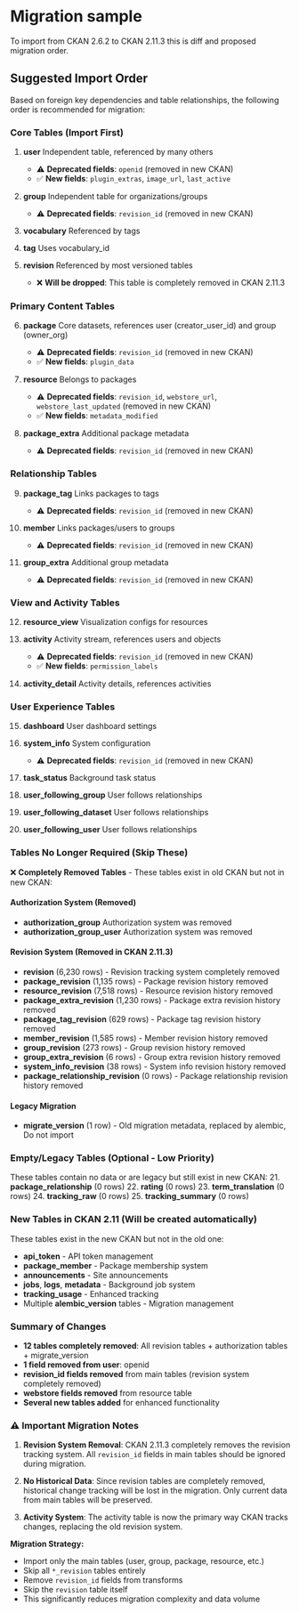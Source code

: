 # Migration sample

To import from CKAN 2.6.2 to CKAN 2.11.3 this is diff and proposed migration order.  

## Suggested Import Order

Based on foreign key dependencies and table relationships, the following order is recommended for migration:

### Core Tables (Import First)
1. **user** Independent table, referenced by many others
   - ⚠️ **Deprecated fields**: `openid` (removed in new CKAN)
   - ✅ **New fields**: `plugin_extras`, `image_url`, `last_active`

2. **group** Independent table for organizations/groups
   - ⚠️ **Deprecated fields**: `revision_id` (removed in new CKAN)

3. **vocabulary** Referenced by tags

4. **tag** Uses vocabulary_id

5. **revision** Referenced by most versioned tables
   - ❌ **Will be dropped**: This table is completely removed in CKAN 2.11.3

### Primary Content Tables
6. **package** Core datasets, references user (creator_user_id) and group (owner_org)
   - ⚠️ **Deprecated fields**: `revision_id` (removed in new CKAN)
   - ✅ **New fields**: `plugin_data`

7. **resource** Belongs to packages
   - ⚠️ **Deprecated fields**: `revision_id`, `webstore_url`, `webstore_last_updated` (removed in new CKAN)
   - ✅ **New fields**: `metadata_modified`

8. **package_extra** Additional package metadata
   - ⚠️ **Deprecated fields**: `revision_id` (removed in new CKAN)

### Relationship Tables
9. **package_tag** Links packages to tags
   - ⚠️ **Deprecated fields**: `revision_id` (removed in new CKAN)

10. **member** Links packages/users to groups
    - ⚠️ **Deprecated fields**: `revision_id` (removed in new CKAN)

11. **group_extra** Additional group metadata
    - ⚠️ **Deprecated fields**: `revision_id` (removed in new CKAN)

### View and Activity Tables
12. **resource_view** Visualization configs for resources

13. **activity** Activity stream, references users and objects
    - ⚠️ **Deprecated fields**: `revision_id` (removed in new CKAN)
    - ✅ **New fields**: `permission_labels`

14. **activity_detail** Activity details, references activities

### User Experience Tables
15. **dashboard** User dashboard settings

16. **system_info** System configuration
    - ⚠️ **Deprecated fields**: `revision_id` (removed in new CKAN)

17. **task_status** Background task status

18. **user_following_group** User follows relationships

19. **user_following_dataset** User follows relationships

20. **user_following_user** User follows relationships

### Tables No Longer Required (Skip These)
❌ **Completely Removed Tables** - These tables exist in old CKAN but not in new CKAN:

#### Authorization System (Removed)
- **authorization_group** Authorization system was removed
- **authorization_group_user** Authorization system was removed

#### Revision System (Removed in CKAN 2.11.3)
- **revision** (6,230 rows) - Revision tracking system completely removed
- **package_revision** (1,135 rows) - Package revision history removed
- **resource_revision** (7,518 rows) - Resource revision history removed
- **package_extra_revision** (1,230 rows) - Package extra revision history removed
- **package_tag_revision** (629 rows) - Package tag revision history removed
- **member_revision** (1,585 rows) - Member revision history removed
- **group_revision** (273 rows) - Group revision history removed
- **group_extra_revision** (6 rows) - Group extra revision history removed
- **system_info_revision** (38 rows) - System info revision history removed
- **package_relationship_revision** (0 rows) - Package relationship revision history removed

#### Legacy Migration
- **migrate_version** (1 row) - Old migration metadata, replaced by alembic, Do not import

### Empty/Legacy Tables (Optional - Low Priority)
These tables contain no data or are legacy but still exist in new CKAN:
21. **package_relationship** (0 rows)
22. **rating** (0 rows)
23. **term_translation** (0 rows)
24. **tracking_raw** (0 rows)
25. **tracking_summary** (0 rows)

### New Tables in CKAN 2.11 (Will be created automatically)
These tables exist in the new CKAN but not in the old one:
- **api_token** - API token management
- **package_member** - Package membership system
- **announcements** - Site announcements
- **jobs**, **logs**, **metadata** - Background job system
- **tracking_usage** - Enhanced tracking
- Multiple **alembic_version** tables - Migration management

### Summary of Changes
- **12 tables completely removed**: All revision tables + authorization tables + migrate_version
- **1 field removed from user**: openid
- **revision_id fields removed** from main tables (revision system completely removed)
- **webstore fields removed** from resource table
- **Several new tables added** for enhanced functionality

### ⚠️ Important Migration Notes

1. **Revision System Removal**: CKAN 2.11.3 completely removes the revision tracking system. All `revision_id` fields in main tables should be ignored during migration.

2. **No Historical Data**: Since revision tables are completely removed, historical change tracking will be lost in the migration. Only current data from main tables will be preserved.

3. **Activity System**: The activity table is now the primary way CKAN tracks changes, replacing the old revision system.

**Migration Strategy:** 
- Import only the main tables (user, group, package, resource, etc.)
- Skip all `*_revision` tables entirely
- Remove `revision_id` fields from transforms
- Skip the `revision` table itself
- This significantly reduces migration complexity and data volume
